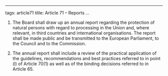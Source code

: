

---
tags: article71
title: Article 71 – Reports
...

1.  The Board shall draw up an annual report regarding the protection of natural persons with regard to processing in the Union and, where relevant, in third countries and international organisations. The report shall be made public and be transmitted to the European Parliament, to the Council and to the Commission.

2.  The annual report shall include a review of the practical application of the guidelines, recommendations and best practices referred to in point (l) of Article 70(1) as well as of the binding decisions referred to in Article 65.